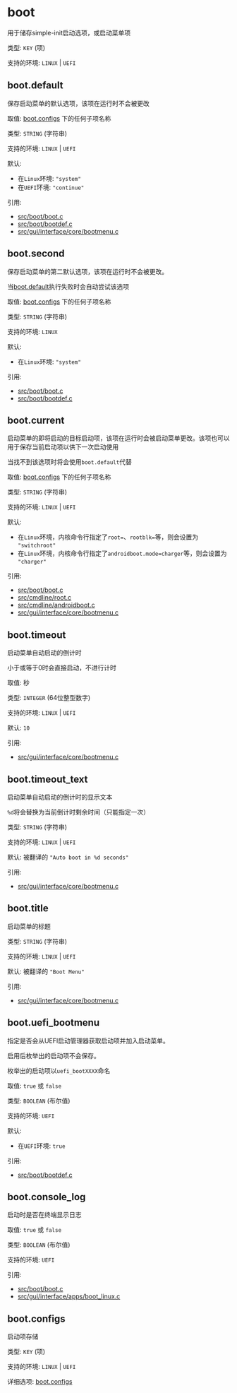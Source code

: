 # boot

用于储存simple-init启动选项，或启动菜单项

类型: `KEY` (项)

支持的环境: `LINUX` | `UEFI`

## boot.default

保存启动菜单的默认选项，该项在运行时不会被更改

取值: [boot.configs](boot.configs.md) 下的任何子项名称

类型: `STRING` (字符串)

支持的环境: `LINUX` | `UEFI`

默认:
 - 在`Linux`环境: `"system"`
 - 在`UEFI`环境: `"continue"`

引用:
 - [src/boot/boot.c](../../../src/boot/boot.c)
 - [src/boot/bootdef.c](../../../src/boot/bootdef.c)
 - [src/gui/interface/core/bootmenu.c](../../../src/gui/interface/core/bootmenu.c)

## boot.second

保存启动菜单的第二默认选项，该项在运行时不会被更改。

当[boot.default](#boot.default)执行失败时会自动尝试该选项

取值: [boot.configs](boot.configs.md) 下的任何子项名称

类型: `STRING` (字符串)

支持的环境: `LINUX`

默认:
 - 在`Linux`环境: `"system"`

引用:
 - [src/boot/boot.c](../../../src/boot/boot.c)
 - [src/boot/bootdef.c](../../../src/boot/bootdef.c)

## boot.current

启动菜单的即将启动的目标启动项，该项在运行时会被启动菜单更改。该项也可以用于保存当前启动项以供下一次启动使用

当找不到该选项时将会使用`boot.default`代替

取值: [boot.configs](boot.configs.md) 下的任何子项名称

类型: `STRING` (字符串)

支持的环境: `LINUX` | `UEFI`

默认:
 - 在`Linux`环境，内核命令行指定了`root=`、`rootblk=`等，则会设置为 `"switchroot"`
 - 在`Linux`环境，内核命令行指定了`androidboot.mode=charger`等，则会设置为 `"charger"`

引用:
 - [src/boot/boot.c](../../../src/boot/boot.c)
 - [src/cmdline/root.c](../../../src/cmdline/root.c)
 - [src/cmdline/androidboot.c](../../../src/cmdline/androidboot.c)
 - [src/gui/interface/core/bootmenu.c](../../../src/gui/interface/core/bootmenu.c)

## boot.timeout

启动菜单自动启动的倒计时

小于或等于0时会直接启动，不进行计时

取值: 秒

类型: `INTEGER` (64位整型数字)

支持的环境: `LINUX` | `UEFI`

默认: `10`

引用:
 - [src/gui/interface/core/bootmenu.c](../../../src/gui/interface/core/bootmenu.c)

## boot.timeout_text

启动菜单自动启动的倒计时的显示文本

`%d`将会替换为当前倒计时剩余时间（只能指定一次）

类型: `STRING` (字符串)

支持的环境: `LINUX` | `UEFI`

默认: 被翻译的 `"Auto boot in %d seconds"`

引用:
 - [src/gui/interface/core/bootmenu.c](../../../src/gui/interface/core/bootmenu.c)

## boot.title

启动菜单的标题

类型: `STRING` (字符串)

支持的环境: `LINUX` | `UEFI`

默认: 被翻译的 `"Boot Menu"`

引用:
 - [src/gui/interface/core/bootmenu.c](../../../src/gui/interface/core/bootmenu.c)

## boot.uefi_bootmenu

指定是否会从UEFI启动管理器获取启动项并加入启动菜单。

启用后枚举出的启动项不会保存。

枚举出的启动项以`uefi_bootXXXX`命名

取值: `true` 或 `false`

类型: `BOOLEAN` (布尔值)

支持的环境: `UEFI`

默认:
 - 在`UEFI`环境: `true`

引用:
 - [src/boot/bootdef.c](../../../src/boot/bootdef.c)

## boot.console_log

启动时是否在终端显示日志

取值: `true` 或 `false`

类型: `BOOLEAN` (布尔值)

支持的环境: `UEFI`

引用:
 - [src/boot/boot.c](../../../src/boot/boot.c)
 - [src/gui/interface/apps/boot_linux.c](../../../src/gui/interface/apps/boot_linux.c)

## boot.configs

启动项存储

类型: `KEY` (项)

支持的环境: `LINUX` | `UEFI`

详细选项: [boot.configs](boot.configs.md)
